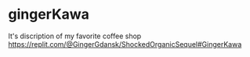 # gingerKawa
It's discription of my favorite coffee shop
https://replit.com/@GingerGdansk/ShockedOrganicSequel#GingerKawa
